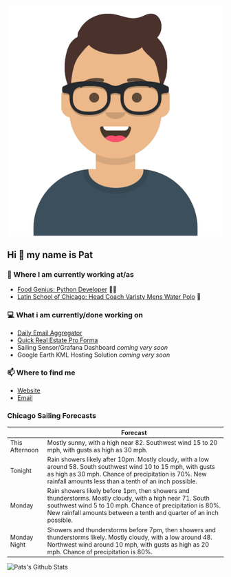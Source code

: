 [![Social banner for p-j-falconer](https://raw.githubusercontent.com/P-J-FALCONER/P-J-FALCONER/master/assets/avataaars.svg)](https://patfalconer.com/)
## Hi :wave: my name is Pat

### 💼 Where I am currently working at/as
- [Food Genius: Python Developer](https://getfoodgenius.com/) 🍔🐍
- [Latin School of Chicago: Head Coach Varisty Mens Water Polo](https://www.latinschool.org/) 🤽


### 💻 What i am currently/done working on
 - [Daily Email Aggregator](https://github.com/P-J-FALCONER/dott_daily_mail)
 - [Quick Real Estate Pro Forma](https://github.com/P-J-FALCONER/henry)
 - Sailing Sensor/Grafana Dashboard *coming very soon*
 - Google Earth KML Hosting Solution *coming very soon*

### 📫 Where to find me
 - [Website](https://patfalconer.com/)
 - [Email](mailto:patrick.j.falconer@gmail.com)


### Chicago Sailing Forecasts
|   | Forecast  |
|---|---|
| This Afternoon | Mostly sunny, with a high near 82. Southwest wind 15 to 20 mph, with gusts as high as 30 mph. |
| Tonight | Rain showers likely after 10pm. Mostly cloudy, with a low around 58. South southwest wind 10 to 15 mph, with gusts as high as 30 mph. Chance of precipitation is 70%. New rainfall amounts less than a tenth of an inch possible. |
| Monday | Rain showers likely before 1pm, then showers and thunderstorms. Mostly cloudy, with a high near 71. South southwest wind 5 to 10 mph. Chance of precipitation is 80%. New rainfall amounts between a tenth and quarter of an inch possible. |
| Monday Night | Showers and thunderstorms before 7pm, then showers and thunderstorms likely. Mostly cloudy, with a low around 48. Northwest wind around 10 mph, with gusts as high as 20 mph. Chance of precipitation is 80%. |

![Pats's Github Stats](https://github-readme-stats.vercel.app/api?username=p-j-falconer&show_icons=true&theme=radical)
